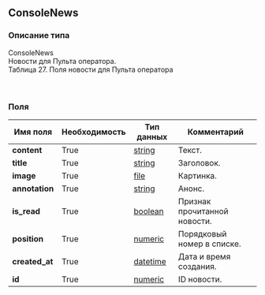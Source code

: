 
## ConsoleNews

### Описание типа
ConsoleNews<br/>Новости для Пульта оператора.<br/>Таблица 27. Поля новости для Пульта оператора<br/><br/><br/>
### Поля

| Имя поля | Необходимость | Тип данных | Комментарий |
|---|---|---|---|
|**content**|True|[string](/docs/types/string.md)|Текст.<br/>|
|**title**|True|[string](/docs/types/string.md)|Заголовок.<br/>|
|**image**|True|[file](/docs/types/file.md)|Картинка.<br/>|
|**annotation**|True|[string](/docs/types/string.md)|Анонс.<br/>|
|**is_read**|True|[boolean](/docs/types/boolean.md)|Признак прочитанной новости.<br/>|
|**position**|True|[numeric](/docs/types/numeric.md)|Порядковый номер в списке.<br/>|
|**created_at**|True|[datetime](/docs/types/datetime.md)|Дата и время создания.<br/>|
|**id**|True|[numeric](/docs/types/numeric.md)|ID новости.<br/>|
